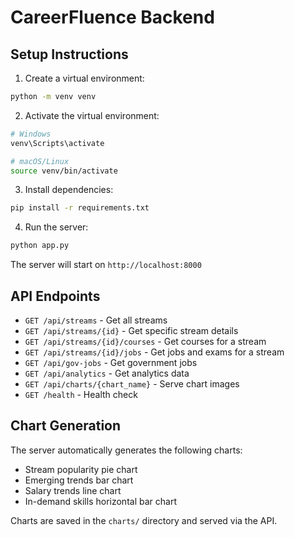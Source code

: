 # CareerFluence Backend

## Setup Instructions

1. Create a virtual environment:
```bash
python -m venv venv
```

2. Activate the virtual environment:
```bash
# Windows
venv\Scripts\activate

# macOS/Linux
source venv/bin/activate
```

3. Install dependencies:
```bash
pip install -r requirements.txt
```

4. Run the server:
```bash
python app.py
```

The server will start on `http://localhost:8000`

## API Endpoints

- `GET /api/streams` - Get all streams
- `GET /api/streams/{id}` - Get specific stream details
- `GET /api/streams/{id}/courses` - Get courses for a stream
- `GET /api/streams/{id}/jobs` - Get jobs and exams for a stream
- `GET /api/gov-jobs` - Get government jobs
- `GET /api/analytics` - Get analytics data
- `GET /api/charts/{chart_name}` - Serve chart images
- `GET /health` - Health check

## Chart Generation

The server automatically generates the following charts:
- Stream popularity pie chart
- Emerging trends bar chart
- Salary trends line chart  
- In-demand skills horizontal bar chart

Charts are saved in the `charts/` directory and served via the API.